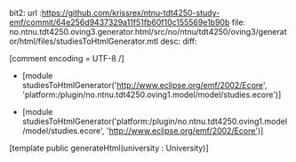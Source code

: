 bit2: 
url :https://github.com/krissrex/ntnu-tdt4250-study-emf/commit/64e256d9437329a11f51fb60f10c155569e1b90b
file: no.ntnu.tdt4250.oving3.generator.html/src/no/ntnu/tdt4250/oving3/generator/html/files/studiesToHtmlGenerator.mtl
desc:
diff: 

[comment encoding = UTF-8 /]
- [module studiesToHtmlGenerator('http://www.eclipse.org/emf/2002/Ecore', 'platform:/plugin/no.ntnu.tdt4250.oving1.model/model/studies.ecore')]
+ [module studiesToHtmlGenerator('platform:/plugin/no.ntnu.tdt4250.oving1.model/model/studies.ecore', 'http://www.eclipse.org/emf/2002/Ecore')]
 
 
 [template public generateHtml(university : University)]